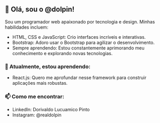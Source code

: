 ## 👋 Olá, sou o @dolpin!

Sou um programador web apaixonado por tecnologia e design. Minhas habilidades incluem:

- HTML, CSS e JavaScript: Crio interfaces incríveis e interativas.
- Bootstrap: Adoro usar o Bootstrap para agilizar o desenvolvimento.
- Sempre aprendendo: Estou constantemente aprimorando meu conhecimento e explorando novas tecnologias.

### 🌱 Atualmente, estou aprendendo:

- React.js: Quero me aprofundar nesse framework para construir aplicações mais robustas.

### 📫 Como me encontrar:

- LinkedIn: Dorivaldo Lucuamico Pinto
- Instagram: @realdolpin
